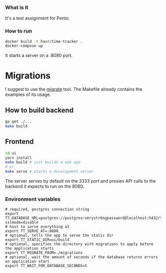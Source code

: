 ### What is it

It's a test assignment for Pento.

### How to run

```bash
docker build -t havr/time-tracker .
docker-compose up
```

It starts a server on a :8080 port.

# Migrations
I suggest to use the [migrate](https://github.com/golang-migrate/migrate/tree/master/cmd/migrate) tool.
The Makefile already contains the examples of its usage.

## How to build backend
```bash
go get ./...
make build
```

## Frontend
```bash
cd ui
yarn install
make build # just builds a web app
# or
make serve # starts a development server
```

The server serves by default on the 3333 port and proxies API calls to the backend it expects to run on the 8080.

### Environment variables

```
# required, postgres connection string
export TT_DATABASE_URL=postgres://postgres:verystr0ngpassword@localhost:5432/time_tracker?sslmode=disable 
# host to serve everything at
export TT_SERVE_AT=:8080
# optional, tells the app to serve the static dir
export TT_STATIC_DIR=ui/build 
# optional, specifies the directory with migrations to apply before the application starts
export TT_MIGRATE_FROM=./migrations 
# optional, wait the amount of seconds if the database returns errors on application start
export TT_WAIT_FOR_DATABASE_SECONDS=5 
```
